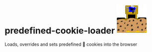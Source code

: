 # predefined-cookie-loader ![logo](src/icons/icon96.png)

Loads, overrides and sets predefined 🍪 cookies into the browser 
